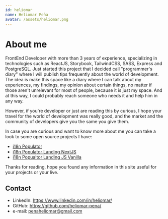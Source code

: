 ```yaml
---
id: heliomar
name: Heliomar Peña
avatar: /assets/heliomar.png
---
```

# About me

FrontEnd Developer with more than 3 years of experience, specializing in technologies such as ReactJS, Storybook, TailwindCSS, SASS, Express and PostgreSQL. Just started this project that I decided call "programmer's diary" where I will publish tips frequently about the world of development. The idea is make this space like a diary where I can talk about my experiences, my findings, my opinion about certain things, no matter if those aren't unrelevant for most of people, because it is just my space. And at this way, I could probably reach someone who needs it and help him in any way.

However, if you're developer or just are reading this by curious, I hope your travel for the world of development was really good, and the market and the community of developers give you the same you give them.

In case you are curious and want to know more about me you can take a look to some open source projects I have:

- [i18n Populator](https://github.com/heliomar-pena/i18n-populator)
- [i18n Populator Landing NextJS](https://github.com/heliomar-pena/i18n-translate-generator-frontend)
- [i18n Popualtor Landing JS Vanilla](https://github.com/heliomar-pena/i18n-translate-generator-frontend)

Thanks for reading, hope you found any information in this site useful for your projects or your live.
## Contact
- LinkedIn: https://www.linkedin.com/in/heliomar/
- GitHub: https://github.com/heliomar-pena/
- e-mail: [penaheliomar@gmail.com](mailto:penaheliomar@gmail.com)
